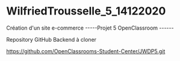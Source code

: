 # WilfriedTrousselle_5_14122020

Création d'un site e-commerce
-----Projet 5 OpenClassroom ------

Repository GitHub Backend à cloner

https://github.com/OpenClassrooms-Student-Center/JWDP5.git
